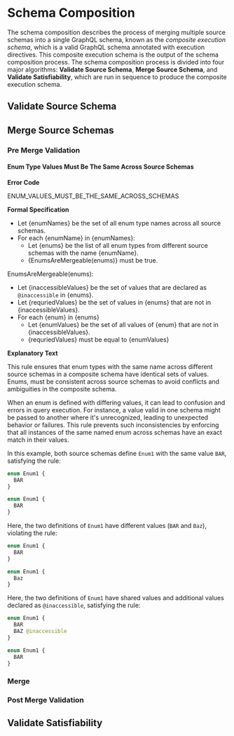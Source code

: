 # Schema Composition

The schema composition describes the process of merging multiple source schemas
into a single GraphQL schema, known as the _composite execution schema_, which
is a valid GraphQL schema annotated with execution directives. This composite
execution schema is the output of the schema composition process. The schema
composition process is divided into four major algorithms: **Validate Source
Schema**, **Merge Source Schema**, and **Validate Satisfiability**, which are
run in sequence to produce the composite execution schema.

## Validate Source Schema

## Merge Source Schemas

### Pre Merge Validation

#### Enum Type Values Must Be The Same Across Source Schemas

**Error Code**

ENUM_VALUES_MUST_BE_THE_SAME_ACROSS_SCHEMAS

**Formal Specification**

- Let {enumNames} be the set of all enum type names across all source schemas.
- For each {enumName} in {enumNames}:
  - Let {enums} be the list of all enum types from different source schemas with the name {enumName}.
  - {EnumsAreMergeable(enums)} must be true.

EnumsAreMergeable(enums):

- Let {inaccessibleValues} be the set of values that are declared as `@inaccessible` in {enums}.
- Let {requriedValues} be the set of values in {enums} that are not in {inaccessibleValues}.
- For each {enum} in {enums}
  - Let {enumValues} be the set of all values of {enum} that are not in {inaccessibleValues}.
  - {requriedValues} must be equal to {enumValues}

**Explanatory Text**

This rule ensures that enum types with the same name across different source schemas in a composite schema have identical sets of values. 
Enums, must be consistent across source schemas to avoid conflicts and ambiguities in the composite schema.

When an enum is defined with differing values, it can lead to confusion and errors in query execution. 
For instance, a value valid in one schema might be passed to another where it's unrecognized, leading to unexpected behavior or failures. 
This rule prevents such inconsistencies by enforcing that all instances of the same named enum across schemas have an exact match in their values.

In this example, both source schemas define `Enum1` with the same value `BAR`, satisfying the rule:

```graphql example
enum Enum1 {
  BAR
}

enum Enum1 {
  BAR
}
```

Here, the two definitions of `Enum1` have different values (`BAR` and `Baz`), violating the rule:

```graphql counter-example
enum Enum1 {
  BAR
}

enum Enum1 {
  Baz
}
```

Here, the two definitions of `Enum1` have shared values and additional values declared as `@inaccessible`, satisfying the rule:

```graphql example
enum Enum1 {
  BAR
  BAZ @inaccessible
}

enum Enum1 {
  BAR
}
``` 

### Merge

### Post Merge Validation

## Validate Satisfiability

